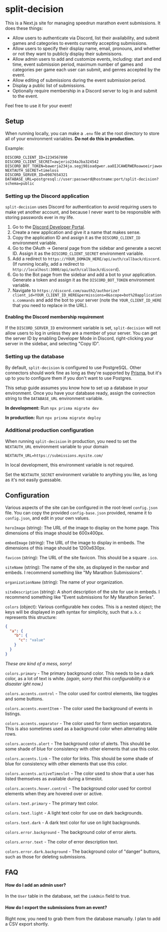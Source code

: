 # split-decision

This is a Next.js site for managing speedrun marathon event submissions. It does these things:

- Allow users to authenticate via Discord, list their availability, and submit games and categories to events currently accepting submissions.
- Allow users to specify their display name, email, pronouns, and whether or not they want to publicly display their submisisons.
- Allow admin users to add and customize events, including: start and end time, event submission period, maximum number of games and categories per game each user can submit, and genres accepted by the event.
- Allow editing of submissions during the event submission period.
- Display a public list of submissions.
- Optionally require membership in a Discord server to log in and submit to the event.

Feel free to use it for your event!

## Setup
When running locally, you can make a `.env` file at the root directory to store all of your environment variables. **Do not do this in production.**

Example:
```
DISCORD_CLIENT_ID=1234567890
DISCORD_CLIENT_SECRET=awjerio234aJba324542
DISCORD_BOT_TOKEN=bawerja234ja.segj98ioadgwer.aaOIJCAWERWERoawoeirjawoeraw3bAa
NEXTAUTH_SECRET=timeloss
DISCORD_SERVER_ID=0987654321
DATABASE_URL=postgresql://user:password@hostname:port/split-decision?schema=public
```

### Setting up the Discord application

`split-decision` uses Discord for authentication to avoid requiring users to make yet another account, and because I never want to be responsible with storing passwords ever in my life.

1. Go to the [Discord Developer Portal](https://discord.com/developers/applications).
1. Create a new application and give it a name that makes sense.
1. Copy the application ID and assign it as the `DISCORD_CLIENT_ID` environment variable.
1. Go to the OAuth -> General page from the sidebar and generate a secret ID. Assign it as the `DISCORD_CLIENT_SECRET` environment variable.
1. Add a redirect to `https://YOUR_DOMAIN_HERE/api/auth/callback/discord`. (If running locally, add a redirect to `http://localhost:3000/api/auth/callback/discord`).
1. Go to the Bot page from the sidebar and add a bot to your application. Generate a token and assign it as the `DISCORD_BOT_TOKEN` environment variable.
1. Navigate to `https://discord.com/oauth2/authorize?client_id=YOUR_CLIENT_ID_HERE&permissions=0&scope=bot%20applications.commands` and add the bot to your server (note the `YOUR_CLIENT_ID_HERE` that you need to replace in the URL).

#### Enabling the Discord membership requirement

If the `DISCORD_SERVER_ID` environment variable is set, `split-decision` will not allow users to log in unless they are a member of your server. You can get the server ID by enabling Developer Mode in Discord, right-clicking your server
in the sidebar, and selecting "Copy ID".

### Setting up the database

By default, `split-decision` is configured to use PostgreSQL. Other connectors should work fine as long as they're supported by [Prisma](https://www.prisma.io/docs/concepts/database-connectors), but it's up to you to configure them if you don't want to use Postgres. 

This setup guide assumes you know how to set up a database in your environment. Once you have your database ready, assign the connection string to the `DATABASE_URL` environment variable.

**In development:** Run `npx prisma migrate dev`

**In production:** Run `npx prisma migrate deploy`

### Additional production configuration

When running `split-decision` in production, you need to set the `NEXTAUTH_URL` environment variable to your domain

```
NEXTAUTH_URL=https://submissions.mysite.com/
```

In local development, this environment variable is not required.

Set the `NEXTAUTH_SECRET` environment variable to anything you like, as long as it's not easily guessable.

## Configuration

Various aspects of the site can be configured in the root-level `config.json` file. You can copy the provided `config-base.json` provided, rename it to `config.json`, and edit in your own values.

`heroImage` (string): The URL of the image to display on the home page. This dimensions of this image should be 600x400px.

`embedImage` (string): The URL of the image to display in embeds. The dimensions of this image should be 1200x630px.

`favicon` (string): The URL of the site favicon. This should be a square `.ico`.

`siteName` (string): The name of the site, as displayed in the navbar and embeds. I recommend something like "My Marathon Submissions".

`organizationName` (string): The name of your organization.

`siteDescription` (string): A short description of the site for use in embeds. I recommend something like "Event submissions for My Marathon Series".

`colors` (object): Various configurable hex codes. This is a nested object; the keys will be displayed in path syntax for simplicity, such that `a.b.c` represents this structure:

```json
{
  "a": {
    "b": {
      "c": "value"
    }
  }
}
```

_These are kind of a mess, sorry!_

`colors.primary` - The primary background color. This needs to be a dark color, as a lot of text is white. _(again, sorry that this configurability is a disaster ight now.)_

`colors.accents.control` - The color used for control elements, like toggles and some buttons.

`colors.accents.eventItem` - The color used the background of events in listings.

`colors.accents.separator` - The color used for form section separators. This is also sometimes used as a background color when alternating table rows.

`colors.accents.alert` - The background color of alerts. This should be some shade of blue for consistency with other elements that use this color.

`colors.accents.link` - The color for links. This should be some shade of blue for consistency with other elements that use this color.

`colors.accents.activeTimeslot` - The color used to show that a user has listed themselves as available during a timeslot.

`colors.accents.hover.control` - The background color used for control elements when they are hovered over or active.

`colors.text.primary` - The primary text color.

`colors.text.light` - A light text color for use on dark backgrounds.

`colors.text.dark` - A dark text color for use on light backgrounds.

`colors.error.background` - The background color of error alerts.

`colors.error.text` - The color of error description text.

`colors.error.dark.background` - The background color of "danger" buttons, such as those for deleting submissions.

## FAQ

#### How do I add an admin user?

In the `User` table in the database, set the `isAdmin` field to true.

#### How do I export the submissions from an event?

Right now, you need to grab them from the database manually. I plan to add a CSV export shortly.